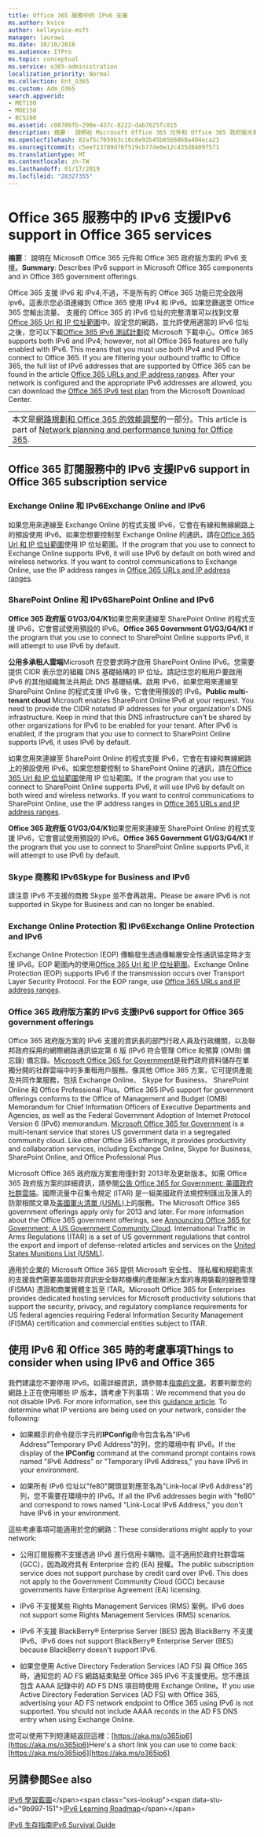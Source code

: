 ```yaml
---
title: Office 365 服務中的 IPv6 支援
ms.author: kvice
author: kelleyvice-msft
manager: laurawi
ms.date: 10/10/2018
ms.audience: ITPro
ms.topic: conceptual
ms.service: o365-administration
localization_priority: Normal
ms.collection: Ent_O365
ms.custom: Adm_O365
search.appverid:
- MET150
- MOE150
- BCS160
ms.assetid: c08786fb-298e-437c-8222-dab7625fc815
description: 摘要： 說明在 Microsoft Office 365 元件和 Office 365 政府版方案的 IPv6 支援。
ms.openlocfilehash: 82af5c7659b3c16c8e92b45b65b6868a404eca23
ms.sourcegitcommit: c5ee713709d76f519cb77de0e12c435d8409f571
ms.translationtype: MT
ms.contentlocale: zh-TW
ms.lasthandoff: 01/17/2019
ms.locfileid: "28327355"
---
```

# <a name="ipv6-support-in-office-365-services"></a><span data-ttu-id="9b997-103">Office 365 服務中的 IPv6 支援</span><span class="sxs-lookup"><span data-stu-id="9b997-103">IPv6 support in Office 365 services</span></span>

 <span data-ttu-id="9b997-104">**摘要**： 說明在 Microsoft Office 365 元件和 Office 365 政府版方案的 IPv6 支援。</span><span class="sxs-lookup"><span data-stu-id="9b997-104">**Summary**: Describes IPv6 support in Microsoft Office 365 components and in Office 365 government offerings.</span></span>
  
<span data-ttu-id="9b997-p101">Office 365 支援 IPv6 和 IPv4;不過，不是所有的 Office 365 功能已完全啟用 ipv6。這表示您必須連線到 Office 365 使用 IPv4 和 IPv6。如果您篩選至 Office 365 您輸出流量、 支援的 Office 365 的 IPv6 位址的完整清單可以找到文章[Office 365 Url 和 IP 位址範圍](urls-and-ip-address-ranges.md)中。設定您的網路，並允許使用適當的 IPv6 位址之後，您可以下載[Office 365 IPv6 測試計劃](https://go.microsoft.com/fwlink/?LinkId=293447)從 Microsoft 下載中心。</span><span class="sxs-lookup"><span data-stu-id="9b997-p101">Office 365 supports both IPv6 and IPv4; however, not all Office 365 features are fully enabled with IPv6. This means that you must use both IPv4 and IPv6 to connect to Office 365. If you are filtering your outbound traffic to Office 365, the full list of IPv6 addresses that are supported by Office 365 can be found in the article [Office 365 URLs and IP address ranges](urls-and-ip-address-ranges.md). After your network is configured and the appropriate IPv6 addresses are allowed, you can download the [Office 365 IPv6 test plan](https://go.microsoft.com/fwlink/?LinkId=293447) from the Microsoft Download Center.</span></span>
  
||
|:-----|
| <span data-ttu-id="9b997-109">本文是[網路規劃和 Office 365 的效能調整](https://aka.ms/tune)的一部分。</span><span class="sxs-lookup"><span data-stu-id="9b997-109">This article is part of [Network planning and performance tuning for Office 365](https://aka.ms/tune).</span></span>|

## <a name="ipv6-support-in-office-365-subscription-service"></a><span data-ttu-id="9b997-110">Office 365 訂閱服務中的 IPv6 支援</span><span class="sxs-lookup"><span data-stu-id="9b997-110">IPv6 support in Office 365 subscription service</span></span>

### <a name="exchange-online-and-ipv6"></a><span data-ttu-id="9b997-111">Exchange Online 和 IPv6</span><span class="sxs-lookup"><span data-stu-id="9b997-111">Exchange Online and IPv6</span></span>

<span data-ttu-id="9b997-p102">如果您用來連線至 Exchange Online 的程式支援 IPv6，它會在有線和無線網路上的預設使用 IPv6。如果您想要控制至 Exchange Online 的通訊，請在[Office 365 Url 和 IP 位址範圍](urls-and-ip-address-ranges.md)使用 IP 位址範圍。</span><span class="sxs-lookup"><span data-stu-id="9b997-p102">If the program that you use to connect to Exchange Online supports IPv6, it will use IPv6 by default on both wired and wireless networks. If you want to control communications to Exchange Online, use the IP address ranges in [Office 365 URLs and IP address ranges](urls-and-ip-address-ranges.md).</span></span>
  
### <a name="sharepoint-online-and-ipv6"></a><span data-ttu-id="9b997-114">SharePoint Online 和 IPv6</span><span class="sxs-lookup"><span data-stu-id="9b997-114">SharePoint Online and IPv6</span></span>

 <span data-ttu-id="9b997-115">**Office 365 政府版 G1/G3/G4/K1**如果您用來連線至 SharePoint Online 的程式支援 IPv6，它會嘗試使用預設的 IPv6。</span><span class="sxs-lookup"><span data-stu-id="9b997-115">**Office 365 Government G1/G3/G4/K1** If the program that you use to connect to SharePoint Online supports IPv6, it will attempt to use IPv6 by default.</span></span>
  
 <span data-ttu-id="9b997-p103">**公用多承租人雲端**Microsoft 在您要求時才啟用 SharePoint Online IPv6。您需要提供 CIDR 表示您的組織 DNS 基礎結構的 IP 位址。請記住您的租用戶要啟用 IPv6 的其他組織無法共用此 DNS 基礎結構。啟用 IPv6，如果您用來連線至 SharePoint Online 的程式支援 IPv6 後，它會使用預設的 IPv6。</span><span class="sxs-lookup"><span data-stu-id="9b997-p103">**Public multi-tenant cloud** Microsoft enables SharePoint Online IPv6 at your request. You need to provide the CIDR notated IP addresses for your organization's DNS infrastructure. Keep in mind that this DNS infrastructure can't be shared by other organizations for IPv6 to be enabled for your tenant. After IPv6 is enabled, if the program that you use to connect to SharePoint Online supports IPv6, it uses IPv6 by default.</span></span>
  
<span data-ttu-id="9b997-p104">如果您用來連線至 SharePoint Online 的程式支援 IPv6，它會在有線和無線網路上的預設使用 IPv6。如果您想要控制 to SharePoint Online 的通訊，請在[Office 365 Url 和 IP 位址範圍](urls-and-ip-address-ranges.md)使用 IP 位址範圍。</span><span class="sxs-lookup"><span data-stu-id="9b997-p104">If the program that you use to connect to SharePoint Online supports IPv6, it will use IPv6 by default on both wired and wireless networks. If you want to control communications to SharePoint Online, use the IP address ranges in [Office 365 URLs and IP address ranges](urls-and-ip-address-ranges.md).</span></span>
  
 <span data-ttu-id="9b997-122">**Office 365 政府版 G1/G3/G4/K1**如果您用來連線至 SharePoint Online 的程式支援 IPv6，它會嘗試使用預設的 IPv6。</span><span class="sxs-lookup"><span data-stu-id="9b997-122">**Office 365 Government G1/G3/G4/K1** If the program that you use to connect to SharePoint Online supports IPv6, it will attempt to use IPv6 by default.</span></span>
  
### <a name="skype-for-business-and-ipv6"></a><span data-ttu-id="9b997-123">Skype 商務和 IPv6</span><span class="sxs-lookup"><span data-stu-id="9b997-123">Skype for Business and IPv6</span></span>

<span data-ttu-id="9b997-124">請注意 IPv6 不支援的商務 Skype 並不會再啟用。</span><span class="sxs-lookup"><span data-stu-id="9b997-124">Please be aware IPv6 is not supported in Skype for Business and can no longer be enabled.</span></span>
  
### <a name="exchange-online-protection-and-ipv6"></a><span data-ttu-id="9b997-125">Exchange Online Protection 和 IPv6</span><span class="sxs-lookup"><span data-stu-id="9b997-125">Exchange Online Protection and IPv6</span></span>

<span data-ttu-id="9b997-p105">Exchange Online Protection (EOP) 傳輸發生透過傳輸層安全性通訊協定時才支援 IPv6。EOP 範圍內的使用[Office 365 Url 和 IP 位址範圍](urls-and-ip-address-ranges.md)。</span><span class="sxs-lookup"><span data-stu-id="9b997-p105">Exchange Online Protection (EOP) supports IPv6 if the transmission occurs over Transport Layer Security Protocol. For the EOP range, use [Office 365 URLs and IP address ranges](urls-and-ip-address-ranges.md).</span></span>
  
### <a name="ipv6-support-for-office-365-government-offerings"></a><span data-ttu-id="9b997-128">Office 365 政府版方案的 IPv6 支援</span><span class="sxs-lookup"><span data-stu-id="9b997-128">IPv6 support for Office 365 government offerings</span></span>

<span data-ttu-id="9b997-p106">Office 365 政府版方案的 IPv6 支援的資訊長的部門行政人員及行政機關，以及聯邦政府採用的網際網路通訊協定第 6 版 (IPv6 符合管理 Office 和預算 (OMB) 備忘錄) 備忘錄。[Microsoft Office 365 for Government](https://go.microsoft.com/fwlink/p/?LinkId=325414)是我們政府資料儲存在單獨分開的社群雲端中的多重租用戶服務。像其他 Office 365 方案，它可提供產能及共同作業服務，包括 Exchange Online、 Skype for Business、 SharePoint Online 和 Office Professional Plus。</span><span class="sxs-lookup"><span data-stu-id="9b997-p106">Office 365 IPv6 support for government offerings conforms to the Office of Management and Budget (OMB) Memorandum for Chief Information Officers of Executive Departments and Agencies, as well as the Federal Government Adoption of Internet Protocol Version 6 (IPv6) memorandum. [Microsoft Office 365 for Government](https://go.microsoft.com/fwlink/p/?LinkId=325414) is a multi-tenant service that stores US government data in a segregated community cloud. Like other Office 365 offerings, it provides productivity and collaboration services, including Exchange Online, Skype for Business, SharePoint Online, and Office Professional Plus.</span></span> 

<span data-ttu-id="9b997-p107">Microsoft Office 365 政府版方案套用僅針對 2013年及更新版本。如需 Office 365 政府版方案的詳細資訊，請參閱[公告 Office 365 for Government: 美國政府社群雲端](https://go.microsoft.com/fwlink/p/?LinkId=325414)。國際流量中召集令規定 (ITAR) 是一組美國政府法規控制匯出及匯入的防禦相關文章及[美國軍火清單 (USML)](https://go.microsoft.com/fwlink/p/?LinkId=325415)上的服務。</span><span class="sxs-lookup"><span data-stu-id="9b997-p107">The Microsoft Office 365 government offerings apply only for 2013 and later. For more information about the Office 365 government offerings, see [Announcing Office 365 for Government: A US Government Community Cloud](https://go.microsoft.com/fwlink/p/?LinkId=325414). International Traffic in Arms Regulations (ITAR) is a set of US government regulations that control the export and import of defense-related articles and services on the [United States Munitions List (USML)](https://go.microsoft.com/fwlink/p/?LinkId=325415).</span></span> 

<span data-ttu-id="9b997-135">適用於企業的 Microsoft Office 365 提供 Microsoft 安全性、 隱私權和規範需求的支援我們需要美國聯邦資訊安全聯邦機構的產能解決方案的專用裝載的服務管理 (FISMA) 憑證和商業實體主旨至 ITAR。</span><span class="sxs-lookup"><span data-stu-id="9b997-135">Microsoft Office 365 for Enterprises provides dedicated hosting services for Microsoft productivity solutions that support the security, privacy, and regulatory compliance requirements for US federal agencies requiring Federal Information Security Management (FISMA) certification and commercial entities subject to ITAR.</span></span>
  
## <a name="things-to-consider-when-using-ipv6-and-office-365"></a><span data-ttu-id="9b997-136">使用 IPv6 和 Office 365 時的考慮事項</span><span class="sxs-lookup"><span data-stu-id="9b997-136">Things to consider when using IPv6 and Office 365</span></span>

<span data-ttu-id="9b997-p108">我們建議您不要停用 IPv6。如需詳細資訊，請參閱本[指南的文章](https://support.microsoft.com/help/929852/guidance-for-configuring-ipv6-in-windows-for-advanced-users)。若要判斷您的網路上正在使用哪些 IP 版本，請考慮下列事項：</span><span class="sxs-lookup"><span data-stu-id="9b997-p108">We recommend that you do not disable IPv6. For more information, see this [guidance article](https://support.microsoft.com/help/929852/guidance-for-configuring-ipv6-in-windows-for-advanced-users). To determine what IP versions are being used on your network, consider the following:</span></span>
  
- <span data-ttu-id="9b997-140">如果顯示的命令提示字元的**IPConfig**命令包含名為"IPv6 Address"Temporary IPv6 Address"的列，您的環境中有 IPv6。</span><span class="sxs-lookup"><span data-stu-id="9b997-140">If the display of the **IPConfig** command at the command prompt contains rows named "IPv6 Address" or "Temporary IPv6 Address," you have IPv6 in your environment.</span></span>

- <span data-ttu-id="9b997-141">如果所有 IPv6 位址以"fe80"開頭並對應至名為"Link-local IPv6 Address"的列，您不需要在環境中的 IPv6。</span><span class="sxs-lookup"><span data-stu-id="9b997-141">If all the IPv6 addresses begin with "fe80" and correspond to rows named "Link-Local IPv6 Address," you don't have IPv6 in your environment.</span></span>

<span data-ttu-id="9b997-142">這些考慮事項可能適用於您的網路：</span><span class="sxs-lookup"><span data-stu-id="9b997-142">These considerations might apply to your network:</span></span>
  
- <span data-ttu-id="9b997-p109">公用訂閱服務不支援透過 IPv6 進行信用卡購物。這不適用於政府社群雲端 (GCC)，因為政府具有 Enterprise 合約 (EA) 授權。</span><span class="sxs-lookup"><span data-stu-id="9b997-p109">The public subscription service does not support purchase by credit card over IPv6. This does not apply to the Government Community Cloud (GCC) because governments have Enterprise Agreement (EA) licensing.</span></span>

- <span data-ttu-id="9b997-145">IPv6 不支援某些 Rights Management Services (RMS) 案例。</span><span class="sxs-lookup"><span data-stu-id="9b997-145">IPv6 does not support some Rights Management Services (RMS) scenarios.</span></span>

- <span data-ttu-id="9b997-146">IPv6 不支援 BlackBerry® Enterprise Server (BES) 因為 BlackBerry 不支援 IPv6。</span><span class="sxs-lookup"><span data-stu-id="9b997-146">IPv6 does not support BlackBerry® Enterprise Server (BES) because BlackBerry doesn't support IPv6.</span></span>

- <span data-ttu-id="9b997-p110">如果您使用 Active Directory Federation Services (AD FS) 與 Office 365 時，通知您的 AD FS 網路結束點至 Office 365 IPv6 不支援使用。您不應該包含 AAAA 記錄中的 AD FS DNS 項目時使用 Exchange Online。</span><span class="sxs-lookup"><span data-stu-id="9b997-p110">If you use Active Directory Federation Services (AD FS) with Office 365, advertising your AD FS network endpoint to Office 365 using IPv6 is not supported. You should not include AAAA records in the AD FS DNS entry when using Exchange Online.</span></span> 

<span data-ttu-id="9b997-149">您可以使用下列短連結返回這裡：[https://aka.ms/o365ip6](https://aka.ms/o365ip6)</span><span class="sxs-lookup"><span data-stu-id="9b997-149">Here's a short link you can use to come back: [https://aka.ms/o365ip6](https://aka.ms/o365ip6)</span></span>
  
## <a name="see-also"></a><span data-ttu-id="9b997-150">另請參閱</span><span class="sxs-lookup"><span data-stu-id="9b997-150">See also</span></span>

<span data-ttu-id="9b997-151">[IPv6 學習藍圖](https://docs.microsoft.com/previous-versions/windows/it-pro/windows-server-2008-R2-and-2008/gg250710(v%3dws.10))</span><span class="sxs-lookup"><span data-stu-id="9b997-151">[IPv6 Learning Roadmap](https://docs.microsoft.com/previous-versions/windows/it-pro/windows-server-2008-R2-and-2008/gg250710(v%3dws.10))</span></span>
  
[<span data-ttu-id="9b997-152">IPv6 生存指南</span><span class="sxs-lookup"><span data-stu-id="9b997-152">IPv6 Survival Guide</span></span>](https://social.technet.microsoft.com/wiki/contents/articles/1728.ipv6-survival-guide.aspx)
